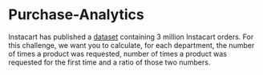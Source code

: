 # Purchase-Analytics
Instacart has published a <a href="https://www.instacart.com/datasets/grocery-shopping-2017">dataset</a> containing 3 million Instacart orders.  For this challenge, we want you to calculate, for each department, the number of times a product was requested, number of times a product was requested for the first time and a ratio of those two numbers.


